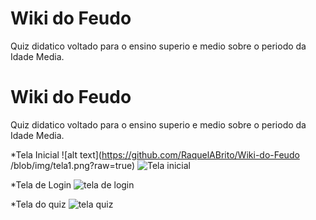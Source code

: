 # Wiki do Feudo

Quiz didatico voltado para o ensino superio e medio sobre o periodo da Idade Media.


# Wiki do Feudo

Quiz didatico voltado para o ensino superio e medio sobre o periodo da Idade Media.

*Tela Inicial
![alt text](https://github.com/RaquelABrito/Wiki-do-Feudo
/blob/img/tela1.png?raw=true)
<img src="tela1.png" alt="Tela inicial"/>

*Tela de Login
<img src="telaLogin.png" alt="tela de login"/>


*Tela do quiz
<img src="https://github.com/RaquelABrito/Wiki-do-Feudo
/blob/master/img/tela1.png" alt="tela quiz"/>
